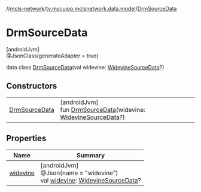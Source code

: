 //[mcls-network](../../../index.md)/[tv.mycujoo.mclsnetwork.data.model](../index.md)/[DrmSourceData](index.md)

# DrmSourceData

[androidJvm]\
@JsonClass(generateAdapter = true)

data class [DrmSourceData](index.md)(val widevine: [WidevineSourceData](../-widevine-source-data/index.md)?)

## Constructors

| | |
|---|---|
| [DrmSourceData](-drm-source-data.md) | [androidJvm]<br>fun [DrmSourceData](-drm-source-data.md)(widevine: [WidevineSourceData](../-widevine-source-data/index.md)?) |

## Properties

| Name | Summary |
|---|---|
| [widevine](widevine.md) | [androidJvm]<br>@Json(name = &quot;widevine&quot;)<br>val [widevine](widevine.md): [WidevineSourceData](../-widevine-source-data/index.md)? |
